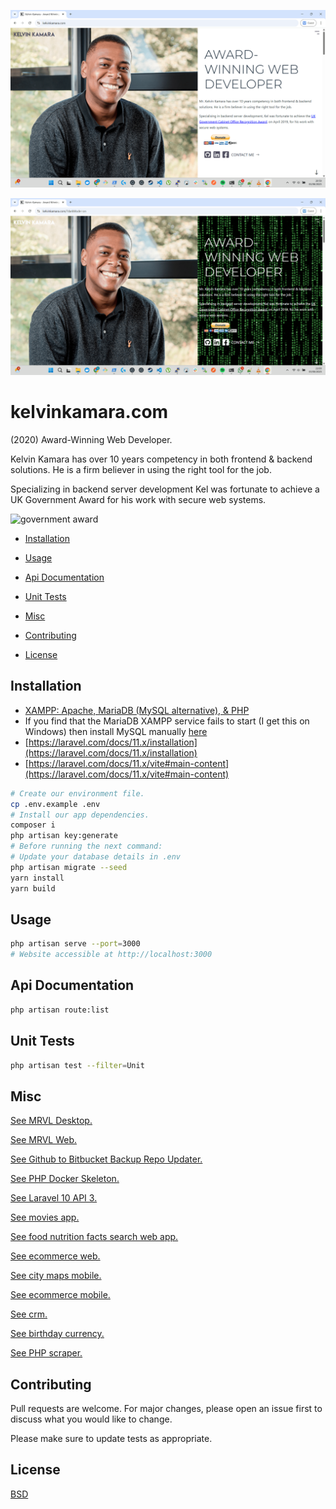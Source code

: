 ![kelvinkamara.com-light.png](https://raw.githubusercontent.com/kkamara/useful/main/kelvinkamara.com-light.png)

![kelvinkamara.com-dark.png](https://raw.githubusercontent.com/kkamara/useful/main/kelvinkamara.com-dark.png)

# kelvinkamara.com

(2020) Award-Winning Web Developer.

Kelvin Kamara has over 10 years competency in both frontend & backend solutions. He is a firm believer in using the right tool for the job.

Specializing in backend server development Kel was fortunate to achieve a UK Government Award for his work with secure web systems.

![government award](https://www.kelvinkamara.com/award.jpg)

* [Installation](#installation)

* [Usage](#usage)

* [Api Documentation](#api-documentation)

* [Unit Tests](#unit-tests)

* [Misc](#misc)

* [Contributing](#contributing)

* [License](#license)

## Installation

* [XAMPP: Apache, MariaDB (MySQL alternative), & PHP](https://www.apachefriends.org/)
* If you find that the MariaDB XAMPP service fails to start (I get this on Windows) then install MySQL manually [here](https://dev.mysql.com/downloads/mysql/)
* [https://laravel.com/docs/11.x/installation](https://laravel.com/docs/11.x/installation)
* [https://laravel.com/docs/11.x/vite#main-content](https://laravel.com/docs/11.x/vite#main-content)

```bash
# Create our environment file.
cp .env.example .env
# Install our app dependencies.
composer i
php artisan key:generate
# Before running the next command:
# Update your database details in .env
php artisan migrate --seed
yarn install
yarn build
```

## Usage

```bash
php artisan serve --port=3000
# Website accessible at http://localhost:3000
```

## Api Documentation

```bash
php artisan route:list
```

## Unit Tests

```bash
php artisan test --filter=Unit
```

## Misc

[See MRVL Desktop.](https://github.com/kkamara/mrvl-desktop)

[See MRVL Web.](https://github.com/kkamara/mrvl-web)

[See Github to Bitbucket Backup Repo Updater.](https://github.com/kkamara/ghbbupdater)

[See PHP Docker Skeleton.](https://github.com/kkamara/php-docker-skeleton)

[See Laravel 10 API 3.](https://github.com/kkamara/laravel-10-api-3)

[See movies app.](https://github.com/kkamara/movies)

[See food nutrition facts search web app.](https://github.com/kkamara/food-nutrition-facts-search-web-app)

[See ecommerce web.](https://github.com/kkamara/ecommerce-web)

[See city maps mobile.](https://github.com/kkamara/city-maps-mobile)

[See ecommerce mobile.](https://github.com/kkamara/ecommerce-mobile)

[See crm.](https://github.com/kkamara/crm)

[See birthday currency.](https://github.com/kkamara/birthday-currency)

[See PHP scraper.](https://github.com/kkamara/php-scraper)

## Contributing
Pull requests are welcome. For major changes, please open an issue first to discuss what you would like to change.

Please make sure to update tests as appropriate.

## License
[BSD](https://opensource.org/licenses/BSD-3-Clause)
